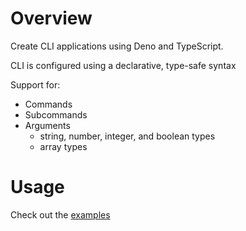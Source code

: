 # Overview

Create CLI applications using Deno and TypeScript.

CLI is configured using a declarative, type-safe syntax

Support for:

- Commands
- Subcommands
- Arguments
  - string, number, integer, and boolean types
  - array types

# Usage

Check out the [examples](./examples)
